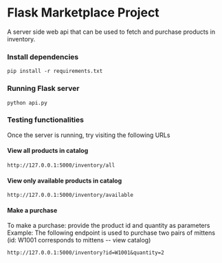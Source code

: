 # Flask Marketplace Project

A server side web api that can be used to fetch and purchase products in inventory. 

### Install dependencies
```
pip install -r requirements.txt
```

### Running Flask server
```
python api.py
```

### Testing functionalities
Once the server is running, try visiting the following URLs 

#### View all products in catalog
`http://127.0.0.1:5000/inventory/all`

#### View only **available** products in catalog
`http://127.0.0.1:5000/inventory/available`

#### Make a purchase
To make a purchase: provide the product id and quantity as parameters
Example:
The following endpoint is used to purchase two pairs of mittens (id: W1001 corresponds to mittens -- view catalog)

`http://127.0.0.1:5000/inventory?id=W1001&quantity=2`

